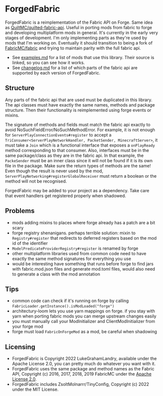 # ForgedFabric

ForgedFabric is a reimplementation of the Fabric API on Forge. Same idea as [QuiltMC/quilted-fabric-api](https://github.com/QuiltMC/quilted-fabric-api). 
Useful in porting mods from fabric to forge and developing multiplatform mods in general. 
It's currently in the early very stages of development. I'm only implementing parts as they're used by mods that I'm working on. 
Eventually it should transition to being a fork of [FabricMC/fabric](https://github.com/FabricMC/fabric) and trying to maintain parity with the full fabric api.

- See [examples.md](examples.md) for a list of mods that use this library. Their source is linked, so you can see how it works.
- See [changelog.md](changelog.md) for a list of which parts of the fabric api are supported by each version of ForgedFabric.  

## Structure

Any parts of the fabric api that are used must be duplicated in this library.
The api classes must have exactly the same names, methods and package structure.
Then their functionality is reimplemented using forge events or mixins.

The signature of methods and fields must match the fabric api exactly to avoid NoSuchFieldError/NoSuchMethodError.
For example, it is not enough for `ServerPlayConnectionEvents#register` to accept a `TriConsumer<ServerPlayNetworkHandler, PacketSender, MinecraftServer>`,
it must take a `Join` which is a functional interface that exposes a `onPlayReady` method corresponding to that consumer.
Also, interfaces must be in the same package/class as they are in the fabric api. In that example, the `PackeSender` must be an inner class since it will not be found if it is its own file in the package.
Make sure the return types of methods are the same! Even though the result is never used by the mod, `ServerPlayNetworking#registerGlobalReceiver` must return a boolean or the method will not be recognised. 

ForgedFabric may be added to your project as a dependency. Take care that event handlers get registered properly when shadowed. 

## Problems 

- mods adding mixins to places where forge already has a patch are a bit scary 
- forge registry shenanigans. perhaps terrible solution: mixin to `Registry#register` that redirects to deferred registers based on the mod id of the identifier  
- `ModelPredicateProviderRegistry#register` is renamed by forge
- other multiplatform libraries used from common code need to have exactly the same method signatures for everything you use 
- would be interesting have something that runs before forge to find jars with fabric.mod.json files and generate mod.toml files, would also need to generate a class with the mod annotation

## Tips 

- common code can check if it's running on forge by calling `FabricLoader.getInstance().isModLoaded("forge")`
- architectury-loom lets you use yarn mappings on forge. if you stay with yarn when porting fabric mods you can merge upstream changes easily
- you must manually call your ModInitializer and ClientModInitializer from your forge mod
- forge must load `FabricOnForgeMod` as a mod, be careful when shadowing

## Licensing

- ForgedFabric is Copyright 2022 LukeGrahamLandry, available under the Apache License 2.0, you can pretty much do whatever you want with it.
- ForgedFabric uses the same package and method names as the Fabric API, Copyright (c) 2016, 2017, 2018, 2019 FabricMC under the [Apache License 2.0](https://github.com/FabricMC/fabric/blob/1.19.2/LICENSE). 
- ForgedFabric includes ZsoltMolnarrr/TinyConfig, Copyright (c) 2022 under the MIT License.

